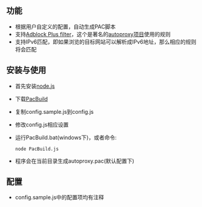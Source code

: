 功能
----
* 根据用户自定义的配置，自动生成PAC脚本
* 支持[Adblock Plus filter](http://adblockplus.org/en/filter-cheatsheet)，这个是著名的[autoproxy项目](http://code.google.com/p/autoproxy/)使用的规则
* 支持IPv6匹配，即如果浏览的目标网站可以解析成IPv6地址，那么相应的规则将会匹配


安装与使用
----------
* 首先安装[node.js](http://nodejs.org/)
* 下载[PacBuild](https://github.com/liangqing/PacBuild/archive/master.zip)
* 复制config.sample.js到config.js
* 修改config.js相应设置
* 运行PacBuild.bat(windows下)，或者命令:

  ```node PacBuild.js```

* 程序会在当前目录生成autoproxy.pac(默认配置下)


配置
----
* config.sample.js中的配置项均有注释


